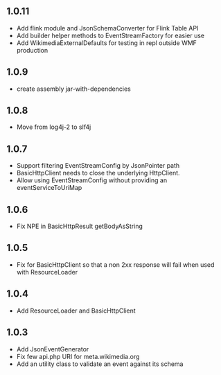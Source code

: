 ## 1.0.11
- Add flink module and JsonSchemaConverter for Flink Table API
- Add builder helper methods to EventStreamFactory for easier use
- Add WikimediaExternalDefaults for testing in repl outside WMF production

## 1.0.9
- create assembly jar-with-dependencies

## 1.0.8
- Move from log4j-2 to slf4j

## 1.0.7
- Support filtering EventStreamConfig by JsonPointer path
- BasicHttpClient needs to close the underlying HttpClient.
- Allow using EventStreamConfig without providing an eventServiceToUriMap

## 1.0.6
- Fix NPE in BasicHttpResult getBodyAsString

## 1.0.5
- Fix for BasicHttpClient so that a non 2xx response will fail when used with ResourceLoader

## 1.0.4
- Add ResourceLoader and BasicHttpClient

## 1.0.3
- Add JsonEventGenerator
- Fix few api.php URI for meta.wikimedia.org
- Add an utility class to validate an event against its schema
